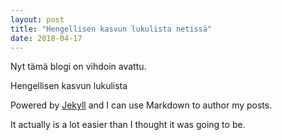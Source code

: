 ```yaml
---
layout: post
title: "Hengellisen kasvun lukulista netissä"
date: 2018-04-17
---
```


Nyt tämä blogi on vihdoin avattu.

Hengellisen kasvun lukulista

Powered by [Jekyll](http://jekyllrb.com) and I can use Markdown to author my posts.

It actually is a lot easier than I thought it was going to be.
